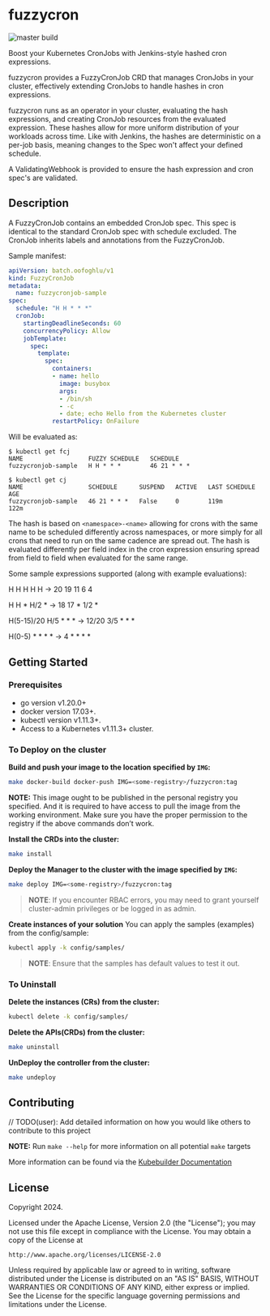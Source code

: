 # fuzzycron
![master build](https://github.com/oofoghlu/fuzzycron/actions/workflows/validation.yaml/badge.svg)

Boost your Kubernetes CronJobs with Jenkins-style hashed cron expressions.

fuzzycron provides a FuzzyCronJob CRD that manages CronJobs in your cluster, effectively extending
CronJobs to handle hashes in cron expressions.

fuzzycron runs as an operator in your cluster, evaluating the hash expressions, and creating CronJob
resources from the evaluated expression. These hashes allow for more uniform distribution of your workloads
across time. Like with Jenkins, the hashes are deterministic on a per-job basis, meaning changes to the Spec
won't affect your defined schedule.

A ValidatingWebhook is provided to ensure the hash expression and cron spec's are validated.

## Description

A FuzzyCronJob contains an embedded CronJob spec. This spec is identical to the standard CronJob spec with schedule excluded. The CronJob
inherits labels and annotations from the FuzzyCronJob.

Sample manifest:

```yaml
apiVersion: batch.oofoghlu/v1
kind: FuzzyCronJob
metadata:
  name: fuzzycronjob-sample
spec:
  schedule: "H H * * *"
  cronJob:
    startingDeadlineSeconds: 60
    concurrencyPolicy: Allow
    jobTemplate:
      spec:
        template:
          spec:
            containers:
            - name: hello
              image: busybox
              args:
              - /bin/sh
              - -c
              - date; echo Hello from the Kubernetes cluster
            restartPolicy: OnFailure
```

Will be evaluated as:

```
$ kubectl get fcj
NAME                  FUZZY SCHEDULE   SCHEDULE
fuzzycronjob-sample   H H * * *        46 21 * * *

$ kubectl get cj
NAME                  SCHEDULE      SUSPEND   ACTIVE   LAST SCHEDULE   AGE
fuzzycronjob-sample   46 21 * * *   False     0        119m            122m
```

The hash is based on `<namespace>-<name>` allowing for crons with the same name to be scheduled differently across
namespaces, or more simply for all crons that need to run on the same cadence are spread out. The hash is evaluated
differently per field index in the cron expression ensuring spread from field to field when evaluated for the same
range.

Some sample expressions supported (along with example evaluations):

H H H H H
-> 20 19 11 6 4

H H * H/2 *
-> 18 17 * 1/2 *

H(5-15)/20 H/5 * * *
-> 12/20 3/5 * * *

H(0-5) * * * *
-> 4 * * * *

## Getting Started

### Prerequisites
- go version v1.20.0+
- docker version 17.03+.
- kubectl version v1.11.3+.
- Access to a Kubernetes v1.11.3+ cluster.

### To Deploy on the cluster
**Build and push your image to the location specified by `IMG`:**

```sh
make docker-build docker-push IMG=<some-registry>/fuzzycron:tag
```

**NOTE:** This image ought to be published in the personal registry you specified. 
And it is required to have access to pull the image from the working environment. 
Make sure you have the proper permission to the registry if the above commands don’t work.

**Install the CRDs into the cluster:**

```sh
make install
```

**Deploy the Manager to the cluster with the image specified by `IMG`:**

```sh
make deploy IMG=<some-registry>/fuzzycron:tag
```

> **NOTE**: If you encounter RBAC errors, you may need to grant yourself cluster-admin 
privileges or be logged in as admin.

**Create instances of your solution**
You can apply the samples (examples) from the config/sample:

```sh
kubectl apply -k config/samples/
```

>**NOTE**: Ensure that the samples has default values to test it out.

### To Uninstall
**Delete the instances (CRs) from the cluster:**

```sh
kubectl delete -k config/samples/
```

**Delete the APIs(CRDs) from the cluster:**

```sh
make uninstall
```

**UnDeploy the controller from the cluster:**

```sh
make undeploy
```

## Contributing
// TODO(user): Add detailed information on how you would like others to contribute to this project

**NOTE:** Run `make --help` for more information on all potential `make` targets

More information can be found via the [Kubebuilder Documentation](https://book.kubebuilder.io/introduction.html)

## License

Copyright 2024.

Licensed under the Apache License, Version 2.0 (the "License");
you may not use this file except in compliance with the License.
You may obtain a copy of the License at

    http://www.apache.org/licenses/LICENSE-2.0

Unless required by applicable law or agreed to in writing, software
distributed under the License is distributed on an "AS IS" BASIS,
WITHOUT WARRANTIES OR CONDITIONS OF ANY KIND, either express or implied.
See the License for the specific language governing permissions and
limitations under the License.

